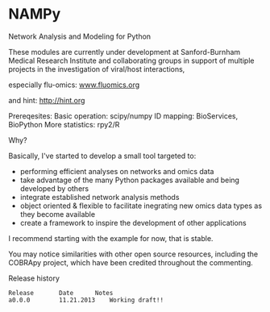 NAMPy
=====

Network Analysis and Modeling for Python


These modules are currently under development at Sanford-Burnham Medical Research Institute
and collaborating groups in support of multiple projects in the investigation of viral/host interactions,

especially flu-omics:
www.fluomics.org

and hint:
http://hint.org

Prereqesites:
Basic operation: scipy/numpy
ID mapping: BioServices, BioPython
More statistics: rpy2/R

Why?

Basically, I've started to develop a small tool targeted to:
- performing efficient analyses on networks and omics data
- take advantage of the many Python packages available and being developed by others 
- integrate established network analysis methods
- object oriented & flexible to facilitate inegrating new omics data types as they become available
- create a framework to inspire the development of other applications

I recommend starting with the example for now, that is stable.

You may notice similarities with other open source
resources, including the COBRApy project,
which have been credited throughout the commenting.

Release history
~~~~~~~~~~~~~~~~~~~~~~~~~~~~~~~~~~~~~~~~~~~~~~~~~~~~~~~~~~~~~~~~~~~~~~~~~~~~~~~~~~~~~~~~~~~~~~~
Release       Date		Notes
a0.0.0        11.21.2013   	Working draft!!

